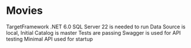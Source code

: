 # Movies
TargetFramework .NET 6.0
SQL Server 22 is needed to run
Data Source is local, Initial Catalog is master
Tests are passing
Swagger is used for API testing
Minimal API used for startup
